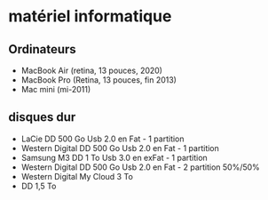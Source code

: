 # matériel informatique

## Ordinateurs

- MacBook Air (retina, 13 pouces, 2020) 
- MacBook Pro (Retina, 13 pouces, fin 2013)
- Mac mini (mi-2011)

## disques dur

- LaCie DD 500 Go Usb 2.0 en Fat - 1 partition
- Western Digital DD 500 Go Usb 2.0 en Fat - 1 partition
- Samsung M3 DD 1 To Usb 3.0 en exFat - 1 partition
- Western Digital DD 500 Go Usb 2.0 en Fat - 2 partition 50%/50%
- Western Digital My Cloud 3 To
- DD 1,5 To
